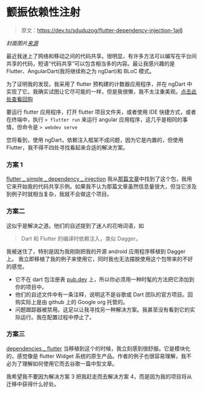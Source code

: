 # 颤振依赖性注射

> 原文：<https://dev.to/sduduzog/flutter-dependency-injection-1aj6>

*封面图片[来源](https://medium.com/apparence/use-dependency-injection-with-flutter-9c3ee7bf4d16)*

最近我迷上了网络和移动之间的代码共享。很明显，有许多方法可以编写在平台间共享的代码，短语“代码共享”可以包含相当多的内容。最让我感兴趣的是 Flutter、AngularDart(我将继续称之为 ngDart)和 BLoC 模式。

为了证明我的发现，我采用了 flutter 预构建的计数器应用程序，并在 ngDart 中实现了它。我确实试图让它尽可能的一样，但是我很懒，我不太注重美观。[点击此处查看回购](https://github.com/sduduzog/counter_example)

要运行 flutter 应用程序，打开 flutter 项目文件夹，或者使用 IDE 快捷方式，或者在终端中，执行
`> flutter run`
来运行 angular 应用程序，这几乎是相同的事情，但命令是
`> webdev serve`

您将看到，使用 ngDart，依赖注入框架不成问题，因为它是内置的，但使用 Flutter，我不得不四处寻找看起来合适的解决方案。

### 方案 1

[flutter _ simple _ dependency _ injection](https://pub.dev/packages/flutter_simple_dependency_injection)
我从[那篇文章](https://www.toptal.com/cross-platform/code-sharing-angular-dart-flutter-bloc)中找到了这个包，我用它来开始我的代码共享示例。如果我不认为那篇文章虽然信息量很大，但当它涉及到例子时就相当复杂，我就不会做这个项目。

### 方案二

这似乎是解决之道。他们的自述提到了迷人的花哨词语，如

> Dart 和 Flutter 的编译时依赖注入，类似 Dagger。

我被迷住了，特别是因为我刚刚把我的开源 android 应用程序移植到 Dagger 上。
我立即移植了我的例子来使用它，同时我也无法摆脱使用这个包带来的不好的感觉。

*   它不在 dart 包注册表 [pub.dev](https://pub.dev) 上，所以你必须用一种时髦的方法把它添加到你的项目中。
*   他们的自述文件中有一条注释，说明这不是谷歌或 Dart 团队的官方项目。回购实际上是由 github 上的 Google org 托管的。
*   问题跟踪器被禁用。这足以让我寻找另一种解决方案。我甚至没有看到它的实际运行。我在配置过程中停止了。

### 方案三

[dependencies _ flutter](https://pub.dev/packages/dependencies_flutter)
当移植到这个的时候，我立刻感到很舒服。它是模块化的，感觉像是 flutter Widget 系统的原生产品。作者的例子也很容易理解，我不必为了理解如何使用它而去谷歌一篇中型文章。

我希望我不要因为解决方案 3 把我赶走而去解决方案 4，而是因为我的项目将从迁移中获得什么好处。